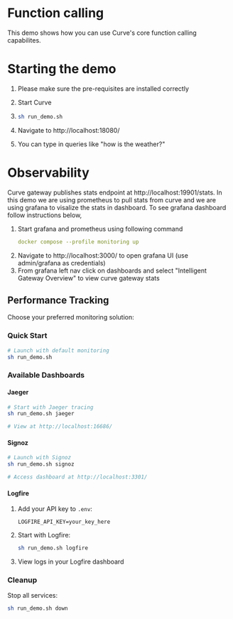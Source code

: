 # Function calling

This demo shows how you can use Curve's core function calling capabilites.

# Starting the demo

1. Please make sure the pre-requisites are installed correctly
2. Start Curve

3. ```sh
   sh run_demo.sh
   ```
4. Navigate to http://localhost:18080/
5. You can type in queries like "how is the weather?"

# Observability

Curve gateway publishes stats endpoint at http://localhost:19901/stats. In this demo we are using prometheus to pull stats from curve  and we are using grafana to visalize the stats in dashboard. To see grafana dashboard follow instructions below,

1. Start grafana and prometheus using following command
   ```yaml
   docker compose --profile monitoring up
   ```
2. Navigate to http://localhost:3000/ to open grafana UI (use admin/grafana as credentials)
3. From grafana left nav click on dashboards and select "Intelligent Gateway Overview" to view curve  gateway stats

## Performance Tracking

Choose your preferred monitoring solution:

### Quick Start
```sh
# Launch with default monitoring
sh run_demo.sh
```

### Available Dashboards

#### Jaeger
```sh
# Start with Jaeger tracing
sh run_demo.sh jaeger

# View at http://localhost:16686/
```

#### Signoz
```sh
# Launch with Signoz
sh run_demo.sh signoz

# Access dashboard at http://localhost:3301/
```

#### Logfire
1. Add your API key to `.env`:
   ```
   LOGFIRE_API_KEY=your_key_here
   ```

2. Start with Logfire:
   ```sh
   sh run_demo.sh logfire
   ```

3. View logs in your Logfire dashboard

### Cleanup

Stop all services:
```sh
sh run_demo.sh down
```
